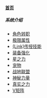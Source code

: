 
#### [首页](?file=首页)

<!-- ##### 新人入门
- <a href="?file=TODO">游戏下载，安装与更新</a>
- <a href="?file=TODO">游戏启动</a>
- <a href="?file=TODO">职业推荐</a> -->

##### 系统介绍
- <a href="?file=系统介绍/角色转职">角色转职</a>
- <a href="?file=系统介绍/极限属性">极限属性</a>
- <a href="?file=系统介绍/Link">(Link)传授技能</a>
- <a href="?file=TODO">装备强化</a>
- <a href="?file=TODO">星之力</a>
- <a href="?file=TODO">宠物</a>
- <a href="?file=TODO">战地联盟</a>
- <a href="?file=TODO">神秘力量</a>
- <a href="?file=TODO">真实之力</a>
- <a href="?file=TODO">V矩阵</a>
